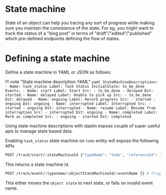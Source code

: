 # State machine

State of an object can help you tracing any sort of progress while making sure you maintain the consistence of the state. For eg, you might want to track the status of a "blog post" in terms of "draft"/"edited"/"published" which pre-defined endpoints defining the flow of states.

# Defining a state machine

Define a state machine in YAML or JSON as follows:

!!! note "State machine description YAML"
    ```yaml
    StateMachineDescriptions:
    - Name: task_status
      Label: Task Status
      InitialState: to_be_done
      Events:
      - Name: start
        Label: Start
        Src:
        - to_be_done
        - delayed
        Dst: started
      - Name: delayed
        Label: Unable to pick up
        Src:
        - to_be_done
        Dst: delayed
      - Name: ongoing
        Label: Record progress
        Src:
        - started
        - ongoing
        Dst: ongoing
      - Name: interrupted
        Label: Interrupted
        Src:
        - started
        - ongoing
        Dst: interrupted
      - Name: resume
        Label: Resume from interruption
        Src:
        - interrupted
        Dst: ongoing
      - Name: completed
        Label: Mark as completed
        Src:
        - ongoing
        - started
        Dst: completed
    ```

Using state machine descriptions with daptin expose couple of super useful apis to manage state based data.

Enabling `task_status` state machine on `todo` entity will expose the following APIs


```bash
POST /track/start/:stateMachineId {"typeName": "todo", "referenceId": "objectId"} # Start tracking a particular object by id
```

This returns a state machine id.

```bash
POST /track/event/:typename/:objectStateMachineId/:eventName {} # Trigger event on current state
```

This either moves the `object state` to next state, or fails on invalid event name.


